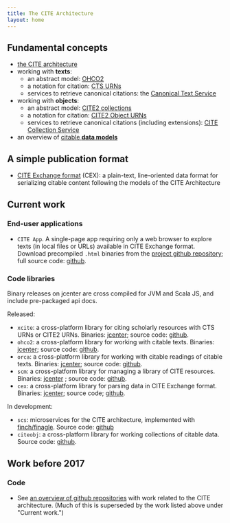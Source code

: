 ```yaml
---
title: The CITE Architecture
layout: home
---
```




## Fundamental concepts


-   [the CITE architecture](about)
-   working with **texts**:
    -   an abstract model: [OHCO2](ohco2)
    -   a notation for citation: [CTS URNs](ctsurn)
    -   services to retrieve canonical citations: the [Canonical Text Service](cts)
-   working with **objects**:
    -   an abstract model:  [CITE2 collections](cite2)
    -   a notation for citation: [CITE2 Object URNs](cite2urn)
    -   services to retrieve canonical citations (including extensions): [CITE Collection Service](citecoll)
-   an overview of [citable **data models**](datamodels)

## A simple publication format

-   [CITE Exchange format](citedx/CEX-spec-3.0.1) (CEX): a plain-text, line-oriented data format for serializing citable content following the models of the CITE Architecture






## Current work

### End-user applications

- `CITE App`.  A single-page app requiring only a web browser to explore texts (in local files or URLs) available in CITE Exchange format.  Download precompiled `.html` binaries from the [project github repository](https://github.com/cite-architecture/CITE-App/tree/master/downloads); full source code: [github](https://github.com/cite-architecture/CITE-App).

### Code libraries

Binary releases on jcenter are cross compiled for JVM and Scala JS, and include pre-packaged api docs.

Released:

- `xcite`:  a cross-platform library for citing scholarly resources with CTS URNs or CITE2 URNs. Binaries: [jcenter](https://bintray.com/neelsmith/maven/xcite); source code: [github](https://github.com/cite-architecture/xcite).
- `ohco2`: a cross-platform library for working with citable texts. Binaries: [jcenter](https://bintray.com/neelsmith/maven/ohco2); source code: [github](https://github.com/cite-architecture/ohco2).
- `orca`: a cross-platform library for working with citable readings of citable texts.  Binaries: [jcenter](https://bintray.com/neelsmith/maven/orca); source code: [github](https://github.com/cite-architecture/orca).
- `scm`: a cross-platform library for managing a library of CITE resources.  Binaries: [jcenter](https://bintray.com/neelsmith/maven/scm) ; source code: [github](https://github.com/cite-architecture/scm).
- `cex`: a cross-platform library for parsing data in CITE Exchange format.  Binaries: [jcenter](https://bintray.com/neelsmith/maven/cex); source code;  [github](https://github.com/cite-architecture/cex).

In development:


- `scs`: microservices for the CITE architecture, implemented with [finch/finagle](https://github.com/finagle/finch).  Source code: [github](https://github.com/cite-architecture/scs)
- `citeobj`: a cross-platform library for working collections of citable data.  Source code: [github](https://github.com/cite-architecture/citeobj).

## Work before 2017

### Code

- See [an overview of github repositories](repos) with work related to the CITE architecture. (Much of this is superseded by the work listed above under "Current work.")
